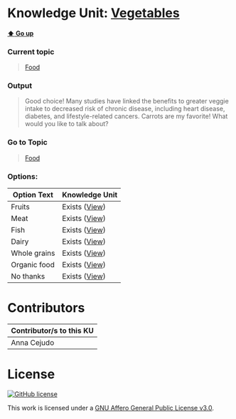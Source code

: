 # Knowledge Unit: [Vegetables](../../knowledge_units/food/vegetables.md)

#### [:arrow_up: Go up](../../topics/food.md)
### Current topic
> [Food](../../topics/food.md)
### Output
> Good choice! Many studies have linked the benefits to greater veggie intake to decreased risk of chronic disease, including heart disease, diabetes, and lifestyle-related cancers. Carrots are my favorite! What would you like to talk about?
### Go to Topic
> [Food](../../topics/food.md)

### Options: 

| Option Text | Knowledge Unit |
| - | - |  
| Fruits  |  Exists ([View](../../knowledge_units/food/fruits.md))  |  
| Meat  |  Exists ([View](../../knowledge_units/food/meat.md))  |  
| Fish  |  Exists ([View](../../knowledge_units/food/fish.md))  |  
| Dairy  |  Exists ([View](../../knowledge_units/food/dairy.md))  |  
| Whole grains  |  Exists ([View](../../knowledge_units/food/whole-grains.md))  |  
| Organic food  |  Exists ([View](../../knowledge_units/food/organic-food.md))  |  
| No thanks  |  Exists ([View](../../knowledge_units/food/no-thanks.md))  | 

# Contributors

| Contributor/s to this KU |
| - | 
| Anna Cejudo |

# License
[![GitHub license](https://img.shields.io/github/license/inbrainz/cerebro)](https://github.com/inbrainz/cerebro/blob/master/LICENSE)

This work is licensed under a [GNU Affero General Public License v3.0](https://www.gnu.org/licenses/agpl-3.0.txt).